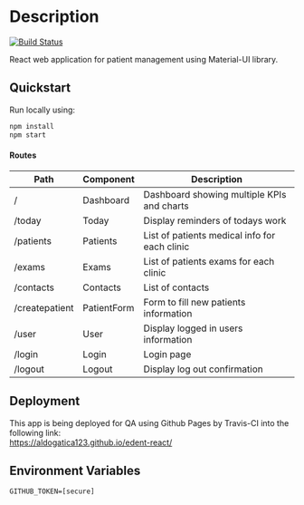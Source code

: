 # Description  

[![Build Status](https://travis-ci.com/AldoGatica123/edent-react.svg?branch=master)](https://travis-ci.com/AldoGatica123/edent-react)

React web application for patient management using Material-UI library.


## Quickstart
Run locally using:
```bash
npm install
npm start
```

#### Routes  
| Path           | Component   | Description                                   |
|----------------|-------------|-----------------------------------------------|
| /              | Dashboard   | Dashboard showing multiple KPIs and charts    |
| /today         | Today       | Display reminders of todays work              |
| /patients      | Patients    | List of patients medical info for each clinic |
| /exams         | Exams       | List of patients exams for each clinic        |
| /contacts      | Contacts    | List of contacts                              |
| /createpatient | PatientForm | Form to fill new patients information         |
| /user          | User        | Display logged in users information           |
| /login         | Login       | Login page                                    |
| /logout        | Logout      | Display log out confirmation                  |

## Deployment
This app is being deployed for QA using Github Pages by Travis-CI into the following link:  
https://aldogatica123.github.io/edent-react/

## Environment Variables
```text
GITHUB_TOKEN=[secure]
```

